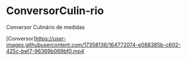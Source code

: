 # ConversorCulin-rio
Conversor Culinário de medidas

[Conversor]https://user-images.githubusercontent.com/17358136/164772074-e088385b-c602-425c-bef7-96369b069bf0.mp4

